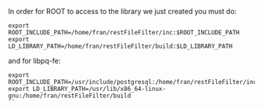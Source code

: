 In order for ROOT to access to the library we just created you must do: 
```
export ROOT_INCLUDE_PATH=/home/fran/restFileFilter/inc:$ROOT_INCLUDE_PATH
export LD_LIBRARY_PATH=/home/fran/restFileFilter/build:$LD_LIBRARY_PATH
```
and for libpq-fe: 

```
export ROOT_INCLUDE_PATH=/usr/include/postgresql:/home/fran/restFileFilter/inc
export LD_LIBRARY_PATH=/usr/lib/x86_64-linux-gnu:/home/fran/restFileFilter/build
``